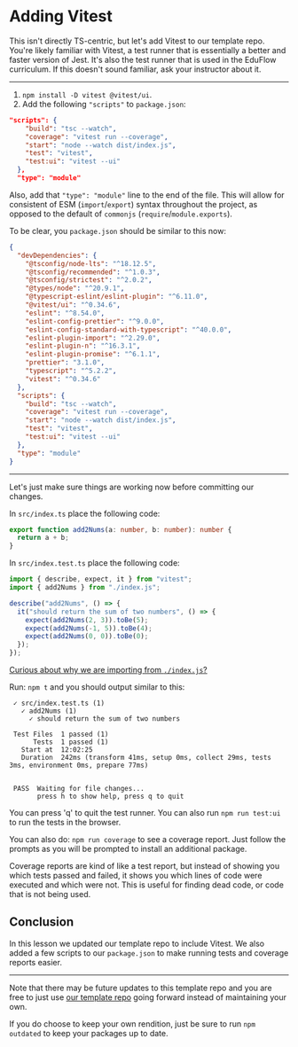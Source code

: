 # Adding Vitest

This isn't directly TS-centric, but let's add Vitest to our template repo. You're likely familiar with Vitest, a test runner that is essentially a better and faster version of Jest. It's also the test runner that is used in the EduFlow curriculum. If this doesn't sound familiar, ask your instructor about it.

---

1. `npm install -D vitest @vitest/ui`.
1. Add the following `"scripts"` to `package.json`:

```json
"scripts": {
    "build": "tsc --watch",
    "coverage": "vitest run --coverage",
    "start": "node --watch dist/index.js",
    "test": "vitest",
    "test:ui": "vitest --ui"
  },
  "type": "module"
```

Also, add that `"type": "module"` line to the end of the file. This will allow for consistent of ESM (`import`/`export`) syntax throughout the project, as opposed to the default of `commonjs` (`require`/`module.exports`).

To be clear, you `package.json` should be similar to this now:

```json
{
  "devDependencies": {
    "@tsconfig/node-lts": "^18.12.5",
    "@tsconfig/recommended": "^1.0.3",
    "@tsconfig/strictest": "^2.0.2",
    "@types/node": "^20.9.1",
    "@typescript-eslint/eslint-plugin": "^6.11.0",
    "@vitest/ui": "^0.34.6",
    "eslint": "^8.54.0",
    "eslint-config-prettier": "^9.0.0",
    "eslint-config-standard-with-typescript": "^40.0.0",
    "eslint-plugin-import": "^2.29.0",
    "eslint-plugin-n": "^16.3.1",
    "eslint-plugin-promise": "^6.1.1",
    "prettier": "3.1.0",
    "typescript": "^5.2.2",
    "vitest": "^0.34.6"
  },
  "scripts": {
    "build": "tsc --watch",
    "coverage": "vitest run --coverage",
    "start": "node --watch dist/index.js",
    "test": "vitest",
    "test:ui": "vitest --ui"
  },
  "type": "module"
}
```

---

Let's just make sure things are working now before committing our changes.

In `src/index.ts` place the following code:

```ts
export function add2Nums(a: number, b: number): number {
  return a + b;
}
```

In `src/index.test.ts` place the following code:

```ts
import { describe, expect, it } from "vitest";
import { add2Nums } from "./index.js";

describe("add2Nums", () => {
  it("should return the sum of two numbers", () => {
    expect(add2Nums(2, 3)).toBe(5);
    expect(add2Nums(-1, 5)).toBe(4);
    expect(add2Nums(0, 0)).toBe(0);
  });
});
```

[Curious about why we are importing from `./index.js`?](https://www.totaltypescript.com/relative-import-paths-need-explicit-file-extensions-in-ecmascript-imports)

Run: `npm t` and you should output similar to this:

```shell
 ✓ src/index.test.ts (1)
   ✓ add2Nums (1)
     ✓ should return the sum of two numbers

 Test Files  1 passed (1)
      Tests  1 passed (1)
   Start at  12:02:25
   Duration  242ms (transform 41ms, setup 0ms, collect 29ms, tests 3ms, environment 0ms, prepare 77ms)


 PASS  Waiting for file changes...
       press h to show help, press q to quit
```

You can press 'q' to quit the test runner. You can also run `npm run test:ui` to run the tests in the browser.

You can also do: `npm run coverage` to see a coverage report. Just follow the prompts as you will be prompted to install an additional package.

Coverage reports are kind of like a test report, but instead of showing you which tests passed and failed, it shows you which lines of code were executed and which were not. This is useful for finding dead code, or code that is not being used.

## Conclusion

In this lesson we updated our template repo to include Vitest. We also added a few scripts to our `package.json` to make running tests and coverage reports easier.

---

Note that there may be future updates to this template repo and you are free to just use [our template repo](https://github.com/Kodeden/template-node-ts-vitest) going forward instead of maintaining your own.

If you do choose to keep your own rendition, just be sure to run `npm outdated` to keep your packages up to date.
